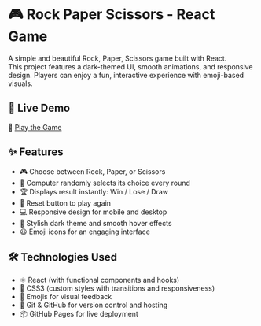 # 🎮 Rock Paper Scissors - React Game

A simple and beautiful Rock, Paper, Scissors game built with React.  
This project features a dark-themed UI, smooth animations, and responsive design. Players can enjoy a fun, interactive experience with emoji-based visuals.

## 🚀 Live Demo

🔗 [Play the Game](https://chathubandaranayake.github.io/React-Rock-Paper-Scissors/)

## ✨ Features

- 🎮 Choose between Rock, Paper, or Scissors
- 🤖 Computer randomly selects its choice every round
- 🏆 Displays result instantly: Win / Lose / Draw
- 🔁 Reset button to play again
- 💻 Responsive design for mobile and desktop
- 🎨 Stylish dark theme and smooth hover effects
- 😃 Emoji icons for an engaging interface

## 🛠 Technologies Used

- ⚛️ React (with functional components and hooks)
- 💅 CSS3 (custom styles with transitions and responsiveness)
- 🎨 Emojis for visual feedback
- 🐙 Git & GitHub for version control and hosting
- 📦 GitHub Pages for live deployment
